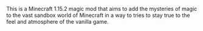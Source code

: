 This is a Minecraft 1.15.2 magic mod that aims to add the mysteries of magic to the vast sandbox world of Minecraft in a way to tries to stay true to the feel and atmosphere of the vanilla game.
